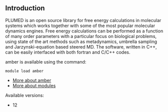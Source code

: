 ## Introduction
PLUMED is an open source library for free energy calculations in molecular systems which works together with some of the most popular molecular dynamics engines. Free energy calculations can be performed as a function of many order parameters with a particular focus on biological problems, using state of the art methods such as metadynamics, umbrella sampling and Jarzynski-equation based steered MD. The software, written in C++, can be easily interfaced with both fortran and C/C++ codes. 

amber is available using the command:

```
module load amber
```

* [More about amber](http://www.plumed-code.org)
* [More about modules](Local:/systems/lisa/software/modules)

Available versions:

* 12